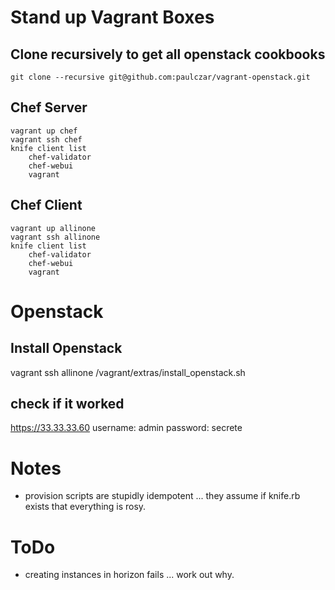 Stand up Vagrant Boxes
======================

Clone recursively to get all openstack cookbooks
------------------------------------------------

`git clone --recursive git@github.com:paulczar/vagrant-openstack.git`  

Chef Server
-----------

    vagrant up chef
    vagrant ssh chef
    knife client list
        chef-validator
        chef-webui
        vagrant

Chef Client
-----------

    vagrant up allinone
    vagrant ssh allinone
    knife client list
        chef-validator
        chef-webui
        vagrant



Openstack
=========

Install Openstack
-----------------

vagrant ssh allinone
/vagrant/extras/install_openstack.sh


check if it worked
------------------

https://33.33.33.60
username: admin
password: secrete

Notes
=====

* provision scripts are stupidly idempotent ...  they assume if knife.rb exists that everything is rosy.

ToDo
====

* creating instances in horizon fails ... work out why.
